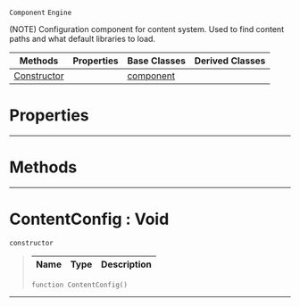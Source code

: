  `Component` `Engine`



(NOTE) Configuration component for content system. Used to find content paths and what default libraries to load.

|Methods|Properties|Base Classes|Derived Classes|
|---|---|---|---|
|[Constructor](contentconfig.md#contentconfig-void)| |[component](component.md)| |


 #  Properties


---  
 #  Methods


---  
 #  ContentConfig : Void

 `constructor`

> 
> |Name|Type|Description|
> |---|---|---|
> ```TS:Nada
> function ContentConfig()
> ``` 


---  
 

 
